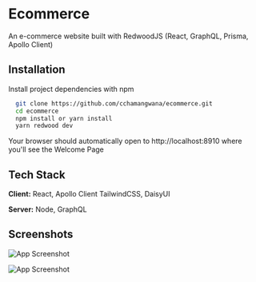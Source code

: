 
# Ecommerce

An e-commerce website built with RedwoodJS (React, GraphQL, Prisma, Apollo Client)

## Installation

Install project dependencies with npm

```bash
  git clone https://github.com/cchamangwana/ecommerce.git
  cd ecommerce
  npm install or yarn install
  yarn redwood dev
```
Your browser should automatically open to http://localhost:8910 where you'll see the Welcome Page
## Tech Stack

**Client:** React, Apollo Client TailwindCSS, DaisyUI

**Server:** Node, GraphQL


## Screenshots

![App Screenshot](https://res.cloudinary.com/tijede/image/upload/v1662040261/sh5wjhplvm8nl629gsmj.png)



![App Screenshot](https://res.cloudinary.com/tijede/image/upload/v1662040774/rizy1gnixiofw2ryjbpn.png)

